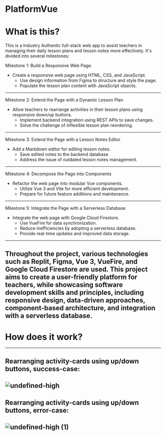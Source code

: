 # PlatformVue
# What is this? 
This is a Industry Authentic full-stack web app to assist teachers in managing their daily lesson plans and lesson notes more effectively. It's divided into several milestones:

Milestone 1: Build a Responsive Web Page.
- Create a responsive web page using HTML, CSS, and JavaScript.
  - Use design information from Figma to structure and style the page.
  - Populate the lesson plan content with JavaScript objects.
--------------------------------------------------
Milestone 2: Extend the Page with a Dynamic Lesson Plan
- Allow teachers to rearrange activities in their lesson plans using responsive down/up buttons.
  - Implement backend integration using REST APIs to save changes.
  - Solve the challenge of inflexible lesson plan reordering.
--------------------------------------------------
Milestone 3: Extend the Page with a Lesson Notes Editor
- Add a Markdown editor for editing lesson notes.
  - Save edited notes to the backend database.
  - Address the issue of outdated lesson notes management.
--------------------------------------------------
Milestone 4: Decompose the Page into Components
- Refactor the web page into modular Vue components.
  - Utilize Vue 3 and Vite for more efficient development.
  - Prepare for future feature additions and maintenance.
--------------------------------------------------
Milestone 5: Integrate the Page with a Serverless Database
- Integrate the web page with Google Cloud Firestore.
  - Use VueFire for data synchronization.
  - Reduce inefficiencies by adopting a serverless database.
  - Provide real-time updates and improved data storage.
--------------------------------------------------
Throughout the project, various technologies such as Replit, Figma, Vue 3, VueFire, and Google Cloud Firestore are used. This project aims to create a user-friendly platform for teachers, while showcasing software development skills and principles, including responsive design, data-driven approaches, component-based architecture, and integration with a serverless database.
------------------------------------------------------------
# How does it work?
------------------------------------------------------------
## Rearranging activity-cards using up/down buttons, success-case: 

![undefined-high](https://github.com/macleanl3vin/PlatformVue/assets/91438214/87122792-c6ca-4f98-9f3a-d58b3ea9ff1b)
------------------------------------------------------------
## Rearranging activity-cards using up/down buttons, error-case:

![undefined-high (1)](https://github.com/macleanl3vin/PlatformVue/assets/91438214/70782fe8-7265-4b6f-9f7d-a0008bc32d50)
------------------------------------------------------------
